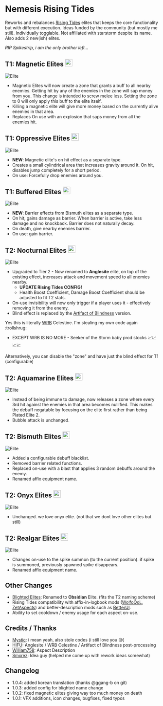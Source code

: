 # Nemesis Rising Tides

Reworks and rebalances [Rising Tides](https://thunderstore.io/package/TheMysticSword/RisingTides/) elites that keeps the core functionality but with different execution. Ideas funded by the community (but mostly me still). Individually togglable. Not affiliated with starstorm despite its name. Also adds 2 new(ish) elites.

<i title="Also try: [Nemesis Spikestrip](https://thunderstore.io/package/prodzpod/Nemesis_Spikestrip/)">RIP Spikestrip, i am the only brother left...</i>

## T1: Magnetic Elites <img src="https://raw.githubusercontent.com/prodzpod/NemesisRisingTides/master/icon1.png" width="24">
![Elite](https://raw.githubusercontent.com/prodzpod/NemesisRisingTides/master/1.png)
- Magnetic Elites will now create a zone that grants a buff to all nearby enemies. Getting hit by any of the enemies in the zone will sap money from you. This change is intended to screw melee less. Setting the zone to 0 will only apply this buff to the elite itself.
- Killing a magnetic elite will give more money based on the currently alive enemies in that area.
- Replaces On use with an explosion that saps money from all the enemies hit.

## T1: Oppressive Elites <img src="https://raw.githubusercontent.com/prodzpod/NemesisRisingTides/master/icon2.png" width="24">
![Elite](https://raw.githubusercontent.com/prodzpod/NemesisRisingTides/master/2.png)
- **NEW**: Magnetic elite's on hit effect as a separate type.
- Creates a small cylindrical area that increases gravity around it. On hit, disables jump completely for a short period.
- On use: Forcefully drop enemies around you.

## T1: Buffered Elites <img src="https://raw.githubusercontent.com/prodzpod/NemesisRisingTides/master/icon3.png" width="24">
![Elite](https://raw.githubusercontent.com/prodzpod/NemesisRisingTides/master/3.png)
- **NEW**: Barrier effects from Bismuth elites as a separate type.
- On hit, gains damage as barrier. When barrier is active, take less damage and no knockback. Barrier does not naturally decay.
- On death, give nearby enemies barrier.
- On use: gain barrier.

## T2: Nocturnal Elites <img src="https://raw.githubusercontent.com/prodzpod/NemesisRisingTides/master/icon4.png" width="24">
![Elite](https://raw.githubusercontent.com/prodzpod/NemesisRisingTides/master/4.png)
- Upgraded to Tier 2 - Now renamed to **Anglesite** elite, on top of the existing effect, increases attack and movement speed to all enemies nearby. 
  - **UPDATE Rising Tides CONFIG!**
  - Health Boost Coefficient, Damage Boost Coefficient should be adjusted to fit T2 stats.
- On-use invisibility will now only trigger if a player uses it - effectively removing it from the enemy.
- Blind effect is replaced by the [Artifact of Blindness](https://thunderstore.io/package/HIFU/ArtifactOfBlindness/) version.

Yes this is literally [WRB](https://thunderstore.io/package/TheBestAssociatedLargelyLudicrousSillyheadGroup/WellRoundedBalance/) Celestine. I'm stealing my own code again :trollshrug:  
- EXCEPT WRB IS NO MORE - Seeker of the Storm baby prod stocks 📈📈📈📈

Alternatively, you can disable the "zone" and have just the blind effect for T1 (configurable)

## T2: Aquamarine Elites <img src="https://raw.githubusercontent.com/prodzpod/NemesisRisingTides/master/icon5.png" width="24">
![Elite](https://raw.githubusercontent.com/prodzpod/NemesisRisingTides/master/5.png)
- Instead of being immune to damage, now releases a zone where every 3rd hit against the enemies in that area becomes nullified. This makes the debuff negatable by focusing on the elite first rather than being Plated Elite 2.
- Bubble attack is unchanged.

## T2: Bismuth Elites <img src="https://raw.githubusercontent.com/prodzpod/NemesisRisingTides/master/icon6.png" width="24">
![Elite](https://raw.githubusercontent.com/prodzpod/NemesisRisingTides/master/6.png)
- Added a configurable debuff blacklist.
- Removed barrier related functions.
- Replaced on-use with a blast that applies 3 random debuffs around the enemy.
- Renamed affix equipment name.

## T2: Onyx Elites <img src="https://raw.githubusercontent.com/prodzpod/NemesisRisingTides/master/icon7.png" width="24">
![Elite](https://raw.githubusercontent.com/prodzpod/NemesisRisingTides/master/7.png)
- Unchanged. we love onyx elite. (not that we dont love other elites but still)

## T2: Realgar Elites <img src="https://raw.githubusercontent.com/prodzpod/NemesisRisingTides/master/icon8.png" width="24">
![Elite](https://raw.githubusercontent.com/prodzpod/NemesisRisingTides/master/8.png)
- Changes on-use to the spike summon (to the current position). if spike is summoned, previously spawned spike disappears.
- Renamed affix equipment name.

## Other Changes
- [Blighted Elites](https://thunderstore.io/package/Moffein/BlightedElites/): Renamed to **Obsidian** Elite. (fits the T2 naming scheme)
- Rising Tides compatibility with affix-in-logbook mods ([WolfoQoL](https://thunderstore.io/package/Wolfo/WolfoQualityOfLife/), [ZetAspects](https://thunderstore.io/package/William758/ZetAspects/)) and better-description mods such as [BetterUI](https://thunderstore.io/package/XoXFaby/BetterUI/).
- Ability to set cooldown / enemy usage for each aspect on-use.

## Credits / Thanks
- [Mystic](https://thunderstore.io/package/TheMysticSword/): i mean yeah, also stole codes (i still love you :cry:)
- [HIFU](https://thunderstore.io/package/HIFU/): Anglesite / WRB Celestine / Artifact of Blindness post-processing
- [William758](https://thunderstore.io/package/William758/): Aspect Description  
- [Smxrez](https://thunderstore.io/package/Smxrez/): Idea guy (helped me come up with rework ideas somewhat)

## Changelog
- 1.0.4: added korean translation (thanks @ggang-b on git)
- 1.0.3: added config for blighted name change
- 1.0.2: fixed magnetic elites giving way too much money on death
- 1.0.1: VFX additions, icon changes, bugfixes, fixed typos